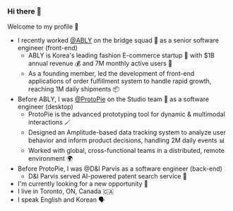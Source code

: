 ### Hi there 👋

Welcome to my profile 🙌

- I recently worked [@ABLY](https://www.linkedin.com/company/ably-corp/) on the bridge squad 🌉 as a senior software engineer (front-end)
  - ABLY is Korea's leading fashion E-commerce startup 👗 with $1B annual revenue 💰 and 7M monthly active users 📱
  - As a founding member, led the development of front-end applications of order fulfillment system to handle rapid growth, reaching 1M daily shipments 📦
- Before ABLY, I was [@ProtoPie](https://www.protopie.io/) on the Studio team 🎨 as a software engineer (desktop)
  - ProtoPie is the advanced prototyping tool for dynamic & multimodal interactions 🪄
  - Designed an Amplitude-based data tracking system to analyze user behavior and inform product decisions, handling 2M daily events 📊
  - Worked with global, cross-functional teams in a distributed, remote environment 🌍
- Before ProtoPie, I was @D&I Parvis as a software engineer (back-end)
  - D&I Parvis served AI-powered patent search service 🔎
- I'm currently looking for a new opportunity 💼
- I live in Toronto, ON, Canada 🇨🇦
- I speak English and Korean 🗣️
